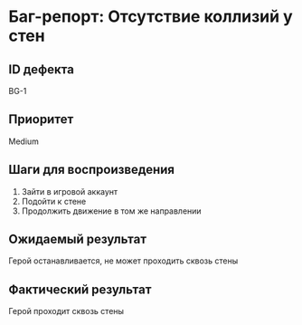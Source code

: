# Баг-репорт: Отсутствие коллизий у стен

## ID дефекта
BG-1

## Приоритет
Medium

## Шаги для воспроизведения
1. Зайти в игровой аккаунт
2. Подойти к стене
3. Продолжить движение в том же направлении

## Ожидаемый результат
Герой останавливается, не может проходить сквозь стены

## Фактический результат
Герой проходит сквозь стены
